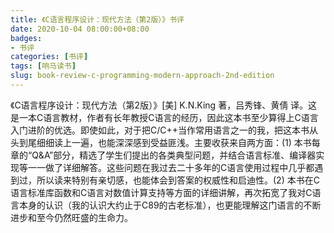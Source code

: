 ```yaml
---
title: 《C语言程序设计：现代方法（第2版）》书评
date: 2020-10-04 08:00:00+08:00
badges:
- 书评
categories: [书评]
tags: [响马读书]
slug: book-review-c-programming-modern-approach-2nd-edition
---
```


《C语言程序设计：现代方法（第2版）》[美] K.N.King 著，吕秀锋、黄倩 译。这是一本C语言教材，作者有长年教授C语言的经历，因此这本书至少算得上C语言入门进阶的优选。即使如此，对于把C/C++当作常用语言之一的我，把这本书从头到尾细细读上一遍，也能深深感到受益匪浅。主要收获来自两方面：(1) 本书每章的“Q&A”部分，精选了学生们提出的各类典型问题，并结合语言标准、编译器实现等一一做了详细解答。这些问题在我过去二十多年的C语言使用过程中几乎都遇到过，所以读来特别有亲切感，也能体会到答案的权威性和启迪性。(2) 本书在C语言标准库函数和C语言对数值计算支持等方面的详细讲解，再次拓宽了我对C语言本身的认识（我的认识大约止于C89的古老标准），也更能理解这门语言的不断进步和至今仍然旺盛的生命力。
